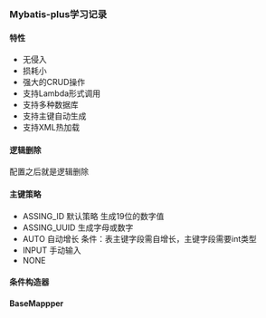 

### Mybatis-plus学习记录



#### 特性

- 无侵入
- 损耗小
- 强大的CRUD操作
- 支持Lambda形式调用
- 支持多种数据库
- 支持主键自动生成
- 支持XML热加载

#### 逻辑删除

配置之后就是逻辑删除

#### 主键策略

- ASSING_ID 默认策略 生成19位的数字值
- ASSING_UUID 生成字母或数字
- AUTO 自动增长 条件：表主键字段需自增长，主键字段需要int类型
- INPUT 手动输入
- NONE 

#### 条件构造器

#### BaseMappper

#### 
